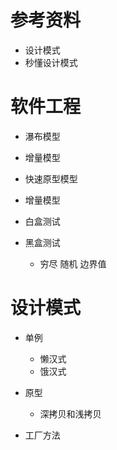 <!--
 * @Author: yao fanghao
 * @Date: 2023-04-14 22:13:53
 * @LastEditTime: 2023-04-23 11:05:29
 * @LastEditors: yao fanghao
-->

# 参考资料

* 设计模式
* 秒懂设计模式

# 软件工程

* 瀑布模型
* 增量模型
* 快速原型模型
* 增量模型
  
* 白盒测试
* 黑盒测试
  * 穷尽 随机 边界值

# 设计模式

* 单例
  * 懒汉式
  * 饿汉式
  
* 原型
  * 深拷贝和浅拷贝
  
* 工厂方法
